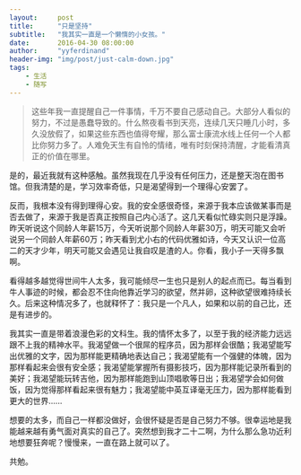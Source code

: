 ```yaml
---
layout:     post
title:      "只是坚持"
subtitle:   "我其实一直是一个懒惰的小女孩。"
date:       2016-04-30 08:00:00 
author:     "yyferdinand"
header-img: "img/post/just-calm-down.jpg"
tags:
    - 生活
    - 随写
---
```


<div id="wmd-preview" class="wmd-preview"><div class="md-section-divider"></div><blockquote data-anchor-id="5f45" class="white-blockquote">
  <p>这些年我一直提醒自己一件事情，千万不要自己感动自己。大部分人看似的努力，不过是愚蠢导致的。什么熬夜看书到天亮，连续几天只睡几小时，多久没放假了，如果这些东西也值得夸耀，那么富士康流水线上任何一个人都比你努力多了。人难免天生有自怜的情绪，唯有时刻保持清醒，才能看清真正的价值在哪里。</p>
</blockquote><p data-anchor-id="x237">是的，最近我就有这种感触。虽然我现在几乎没有任何压力，还是整天泡在图书馆。但我清楚的是，学习效率奇低，只是渴望得到一个理得心安罢了。</p><p data-anchor-id="zd5c">反而，我根本没有得到理得心安。我的安全感很奇怪，来源于我本应该做某事而是否去做了，来源于我是否真正按照自己内心活了。这几天看似忙碌实则只是浮躁。昨天听说这个同龄人年薪15万，今天听说那个同龄人年薪30万，明天可能又会听说另一个同龄人年薪60万；昨天看到尤小右的代码优雅如诗，今天又认识一位高二的天才少年，明天可能又会遇见让我自叹是渣的人。你看，我小子一天得多飘啊。</p><p data-anchor-id="5fmz">看得越多越觉得世间牛人太多，我可能倾尽一生也只是别人的起点而已。每当看到牛人事迹的时候，都会忍不住向他靠近学习的欲望，然并卵，这种欲望很难持续长久。后来这种情况多了，也就释怀了：我只是一个凡人，如果和以前的自己比，还是有进步的。</p><p data-anchor-id="x0oj">我其实一直是带着浪漫色彩的文科生。我的情怀太多了，以至于我的经济能力远远跟不上我的精神水平。我渴望做一个很屌的程序员，因为那样会很酷；我渴望能写出优雅的文字，因为那样能更精确地表达自己；我渴望能有一个强健的体魄，因为那样看起来会很有安全感；我渴望能掌握所有摄影技巧，因为那样能记录所看到的美好；我渴望能玩转吉他，因为那样能跑到山顶唱歌等日出；我渴望学会如何做饭，因为觉得那样看起来很有魅力；我渴望能中英互译毫无压力，因为那样能看到更大的世界......</p><p data-anchor-id="l9m9">想要的太多，而自己一样都没做好，会很怀疑是否是自己努力不够。很幸运地是我能越来越有勇气面对真实的自己了。突然想到我才二十二啊，为什么那么急功近利地想要狂奔呢？慢慢来，一直在路上就可以了。</p><p data-anchor-id="skn3">共勉。</p></div>